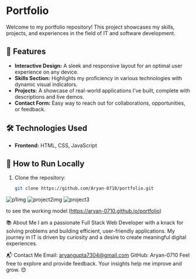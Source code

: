 # Portfolio  

Welcome to my portfolio repository! This project showcases my skills, projects, and experiences in the field of IT and software development.  

## 🌟 Features  
- **Interactive Design:** A sleek and responsive layout for an optimal user experience on any device.  
- **Skills Section:** Highlights my proficiency in various technologies with dynamic visual indicators.  
- **Projects:** A showcase of real-world applications I’ve built, complete with descriptions and live demos.  
- **Contact Form:** Easy way to reach out for collaborations, opportunities, or feedback.  

## 🛠️ Technologies Used  
- **Frontend:** HTML, CSS, JavaScript 

## 🚀 How to Run Locally  
1. Clone the repository:  
   ```bash
   git clone https://github.com/Aryan-0710/portfolio.git  

  ![p1img](https://github.com/user-attachments/assets/2ff0fc7f-e898-40d7-bcb2-eb9c1f89edbe)
![project2img](https://github.com/user-attachments/assets/3f5830cb-5a6e-4f83-bb87-25cd5f4ac448)
![project3](https://github.com/user-attachments/assets/7b6bd9d6-2522-49f1-9bd4-be7e0daf065c)


to see the working model (https://aryan-0710.github.io/portfolio)

📚 About Me
I am a passionate Full Stack Web Developer with a knack for solving problems and building efficient, user-friendly applications. My journey in IT is driven by curiosity and a desire to create meaningful digital experiences.


📬 Contact Me
Email: aryangupta7304@gmail.com
GitHub: Aryan-0710
Feel free to explore and provide feedback. Your insights help me improve and grow. 😊

